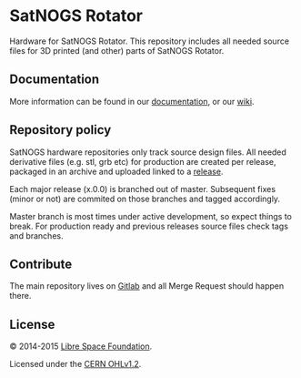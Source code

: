 # SatNOGS Rotator

Hardware for SatNOGS Rotator. This repository includes all needed source files for 3D printed (and other) parts of SatNOGS Rotator.

## Documentation

More information can be found in our [documentation](http://satnogs.org/documentation/hardware/), or our [wiki](https://wiki.satnogs.org).

## Repository policy
SatNOGS hardware repositories only track source design files. All needed derivative files (e.g. stl, grb etc) for production are created per release, packaged in an archive and uploaded linked to a  [release](https://gitlab.com/librespacefoundation/satnogs/satnogs-rotator/tags).

Each major release (x.0.0) is branched out of master. Subsequent fixes (minor or not) are commited on those branches and tagged accordingly.

Master branch is most times under active development, so expect things to break. For production ready and previous releases source files check tags and branches.

## Contribute

The main repository lives on [Gitlab](https://gitlab.com/librespacefoundation/satnogs/satnogs-rotator) and all Merge Request should happen there.

## License

&copy; 2014-2015 [Libre Space Foundation](http://librespacefoundation.org).

Licensed under the [CERN OHLv1.2](LICENSE).
